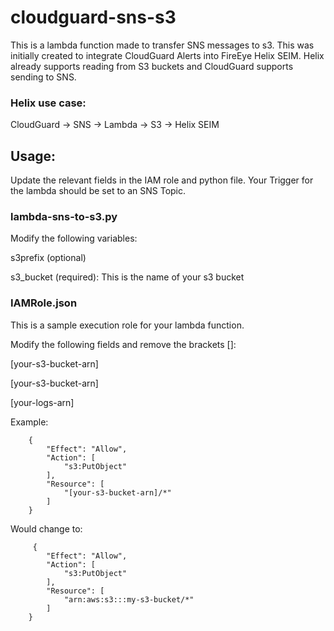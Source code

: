 # cloudguard-sns-s3

This is a lambda function made to transfer SNS messages to s3.  This was initially created to integrate CloudGuard Alerts into FireEye Helix SEIM.  Helix already supports reading from S3 buckets and CloudGuard supports sending to SNS.

### Helix use case:

CloudGuard &rarr; SNS &rarr; Lambda &rarr; S3 &rarr; Helix SEIM

## Usage:

Update the relevant fields in the IAM role and python file. Your Trigger for the lambda should be set to an SNS Topic.

### lambda-sns-to-s3.py

Modify the following variables:

s3prefix (optional)

s3_bucket (required):  This is the name of your s3 bucket

### IAMRole.json

This is a sample execution role for your lambda function.

Modify the following fields and remove the brackets []:

\[your-s3-bucket-arn\]

\[your-s3-bucket-arn\]

\[your-logs-arn\]


Example:

        {
            "Effect": "Allow",
            "Action": [
                "s3:PutObject"
            ],
            "Resource": [
                "[your-s3-bucket-arn]/*"
            ]
        }
        
   Would change to:
 
         {
            "Effect": "Allow",
            "Action": [
                "s3:PutObject"
            ],
            "Resource": [
                "arn:aws:s3:::my-s3-bucket/*"
            ]
        }
